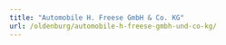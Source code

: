 ```yaml
---
title: "Automobile H. Freese GmbH & Co. KG"
url: /oldenburg/automobile-h-freese-gmbh-und-co-kg/
---
```

